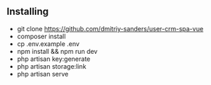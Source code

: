 ## Installing
- git clone https://github.com/dmitriy-sanders/user-crm-spa-vue
- composer install
- cp .env.example .env
- npm install && npm run dev
- php artisan key:generate
- php artisan storage:link
- php artisan serve
